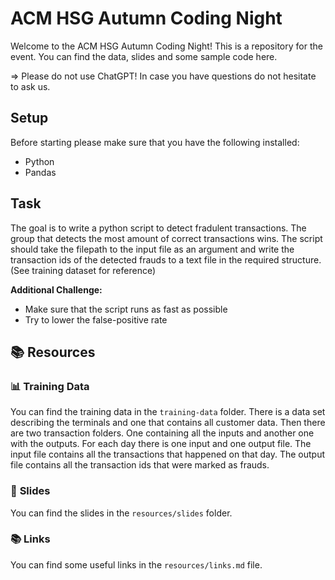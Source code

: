 # ACM HSG Autumn Coding Night
Welcome to the ACM HSG Autumn Coding Night! This is a repository for the event. You can find the data, slides and some sample code here.

=> Please do not use ChatGPT! In case you have questions do not hesitate to ask us.

## **Setup**
Before starting please make sure that you have the following installed:
- Python
- Pandas

## **Task**
The goal is to write a python script to detect fradulent transactions. The group that detects the most amount of correct transactions wins. The script should take the filepath to the input file as an argument and write the transaction ids of the detected frauds to a text file in the required structure. (See training dataset for reference)

**Additional Challenge:**
- Make sure that the script runs as fast as possible
- Try to lower the false-positive rate


## 📚 **Resources**
### 📊 **Training Data**
You can find the training data in the `training-data` folder. There is a data set describing the terminals and one that contains all customer data. Then there are two transaction folders. One containing all the inputs and another one with the outputs. For each day there is one input and one output file. The input file contains all the transactions that happened on that day. The output file contains all the transaction ids that were marked as frauds.

### 📝 **Slides**
You can find the slides in the `resources/slides` folder.

### 📚 **Links**
You can find some useful links in the `resources/links.md` file.